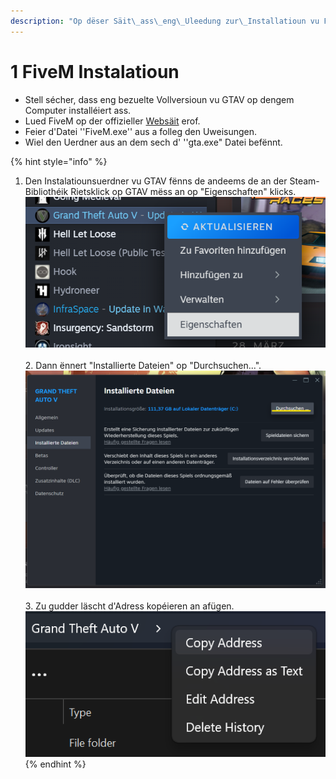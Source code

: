 ```yaml
---
description: "Op dëser Säit\_ass\_eng\_Uleedung zur\_Installatioun vu FiveM\_ze fannen. FiveM ass eng Applikatioun déi et erlaabt\_op\_dedizéierten\_GTAV\_Serveren, wéi\_z.B LuxRP ze spillen."
---
```


# 1️ FiveM Instalatioun

* Stell sécher, dass eng bezuelte Vollversioun vu GTAV op dengem Computer installéiert ass.
* Lued FiveM op der offizieller [Websäit](https://fivem.net/) erof.
* Feier d'Datei ''FiveM.exe'' aus a folleg den Uweisungen.
* Wiel den Uerdner aus an dem sech d' ''gta.exe" Datei befënnt.

{% hint style="info" %}
1. Den Instalatiounsuerdner vu GTAV fënns de andeems de an der Steam-Bibliothéik  Rietsklick op GTAV mëss an op "Eigenschaften" klicks.\
   ![](<.gitbook/assets/image (1).png>)\
   \
   2\. Dann ënnert "Installierte Dateien" op "Durchsuchen...".![](<.gitbook/assets/image (3).png>)\
   \
   3\. Zu gudder läscht d'Adress kopéieren an afügen.\
   ![](<.gitbook/assets/image (4).png>)
{% endhint %}

